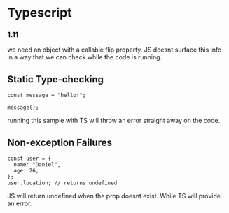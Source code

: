 # Typescript

### 1.11
we need an object with a callable flip property. JS doesnt surface this info in a way that we can check while the code is running.

## Static Type-checking
````
const message = "hello!";
 
message();
````
running this sample with TS will throw an error straight away on the code.

## Non-exception Failures
````
const user = {
  name: "Daniel",
  age: 26,
};
user.location; // returns undefined
````
JS will return undefined when the prop doesnt exist. While TS will provide an error.